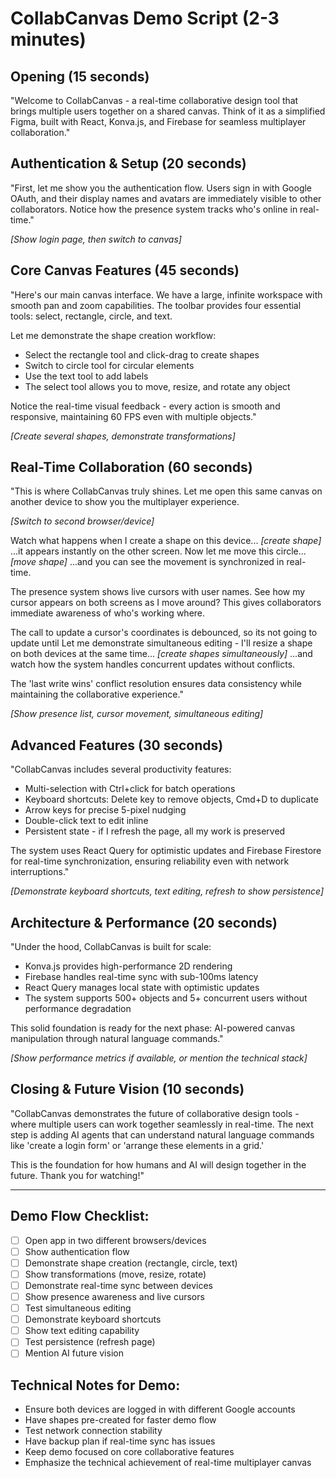 # CollabCanvas Demo Script (2-3 minutes)

## Opening (15 seconds)

"Welcome to CollabCanvas - a real-time collaborative design tool that brings multiple users together on a shared canvas. Think of it as a simplified Figma, built with React, Konva.js, and Firebase for seamless multiplayer collaboration."

## Authentication & Setup (20 seconds)

"First, let me show you the authentication flow. Users sign in with Google OAuth, and their display names and avatars are immediately visible to other collaborators. Notice how the presence system tracks who's online in real-time."

_[Show login page, then switch to canvas]_

## Core Canvas Features (45 seconds)

"Here's our main canvas interface. We have a large, infinite workspace with smooth pan and zoom capabilities. The toolbar provides four essential tools: select, rectangle, circle, and text.

Let me demonstrate the shape creation workflow:

- Select the rectangle tool and click-drag to create shapes
- Switch to circle tool for circular elements
- Use the text tool to add labels
- The select tool allows you to move, resize, and rotate any object

Notice the real-time visual feedback - every action is smooth and responsive, maintaining 60 FPS even with multiple objects."

_[Create several shapes, demonstrate transformations]_

## Real-Time Collaboration (60 seconds)

"This is where CollabCanvas truly shines. Let me open this same canvas on another device to show you the multiplayer experience.

_[Switch to second browser/device]_

Watch what happens when I create a shape on this device... _[create shape]_ ...it appears instantly on the other screen. Now let me move this circle... _[move shape]_ ...and you can see the movement is synchronized in real-time.

The presence system shows live cursors with user names. See how my cursor appears on both screens as I move around? This gives collaborators immediate awareness of who's working where.

The call to update a cursor's coordinates is debounced, so its not going to update until 
Let me demonstrate simultaneous editing - I'll resize a shape on both devices at the same time... _[create shapes simultaneously]_ ...and watch how the system handles concurrent updates without conflicts. 

The 'last write wins' conflict resolution ensures data consistency while maintaining the collaborative experience."

_[Show presence list, cursor movement, simultaneous editing]_

## Advanced Features (30 seconds)

"CollabCanvas includes several productivity features:

- Multi-selection with Ctrl+click for batch operations
- Keyboard shortcuts: Delete key to remove objects, Cmd+D to duplicate
- Arrow keys for precise 5-pixel nudging
- Double-click text to edit inline
- Persistent state - if I refresh the page, all my work is preserved

The system uses React Query for optimistic updates and Firebase Firestore for real-time synchronization, ensuring reliability even with network interruptions."

_[Demonstrate keyboard shortcuts, text editing, refresh to show persistence]_

## Architecture & Performance (20 seconds)

"Under the hood, CollabCanvas is built for scale:

- Konva.js provides high-performance 2D rendering
- Firebase handles real-time sync with sub-100ms latency
- React Query manages local state with optimistic updates
- The system supports 500+ objects and 5+ concurrent users without performance degradation

This solid foundation is ready for the next phase: AI-powered canvas manipulation through natural language commands."

_[Show performance metrics if available, or mention the technical stack]_

## Closing & Future Vision (10 seconds)

"CollabCanvas demonstrates the future of collaborative design tools - where multiple users can work together seamlessly in real-time. The next step is adding AI agents that can understand natural language commands like 'create a login form' or 'arrange these elements in a grid.'

This is the foundation for how humans and AI will design together in the future. Thank you for watching!"

---

## Demo Flow Checklist:

- [ ] Open app in two different browsers/devices
- [ ] Show authentication flow
- [ ] Demonstrate shape creation (rectangle, circle, text)
- [ ] Show transformations (move, resize, rotate)
- [ ] Demonstrate real-time sync between devices
- [ ] Show presence awareness and live cursors
- [ ] Test simultaneous editing
- [ ] Demonstrate keyboard shortcuts
- [ ] Show text editing capability
- [ ] Test persistence (refresh page)
- [ ] Mention AI future vision

## Technical Notes for Demo:

- Ensure both devices are logged in with different Google accounts
- Have shapes pre-created for faster demo flow
- Test network connection stability
- Have backup plan if real-time sync has issues
- Keep demo focused on core collaborative features
- Emphasize the technical achievement of real-time multiplayer canvas
